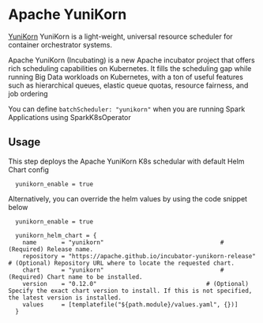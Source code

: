 # Apache YuniKorn
[YuniKorn](https://yunikorn.apache.org/) YuniKorn is a light-weight, universal resource scheduler for container orchestrator systems.

Apache YuniKorn (Incubating) is a new Apache incubator project that offers rich scheduling capabilities on Kubernetes. It fills the scheduling gap while running Big Data workloads on Kubernetes, with a ton of useful features such as hierarchical queues, elastic queue quotas, resource fairness, and job ordering

You can define `batchScheduler: "yunikorn"` when you are running Spark Applications using SparkK8sOperator

## Usage
This step deploys the Apache YuniKorn K8s schedular with default Helm Chart config

```hcl
  yunikorn_enable = true
```

Alternatively, you can override the helm values by using the code snippet below

```hcl
  yunikorn_enable = true

  yunikorn_helm_chart = {
    name       = "yunikorn"                                 # (Required) Release name.
    repository = "https://apache.github.io/incubator-yunikorn-release" # (Optional) Repository URL where to locate the requested chart.
    chart      = "yunikorn"                                 # (Required) Chart name to be installed.
    version    = "0.12.0"                               # (Optional) Specify the exact chart version to install. If this is not specified, the latest version is installed.
    values     = [templatefile("${path.module}/values.yaml", {})]
  }
```
